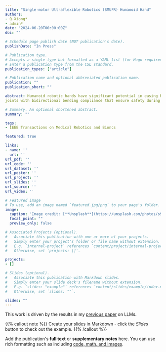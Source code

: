 ```yaml
---
title: "Single-motor Ultraflexible Robotics (SMUFR) Humanoid Hand"
authors:
- Q.Xiong*
- admin*
date: "2024-06-20T00:00:00Z"
doi: ""

# Schedule page publish date (NOT publication's date).
publishDate: "In Press"

# Publication type.
# Accepts a single type but formatted as a YAML list (for Hugo requirements).
# Enter a publication type from the CSL standard.
publication_types: ["article"]

# Publication name and optional abbreviated publication name.
publication: ""
publication_short: ""

abstract: Humanoid robotic hands have significant potential in easing human burden and augmenting human labour. This paper introduces the SMUFR hand, a compliant and dexterous robotic humanoid hand powered by tendon-driven mechanisms, and features flexible beam-based bending joints serving as rotary 
joints with bidirectional bending compliance that ensure safety during human-robot interaction. Despite its light weight of only 363 g without remote transmission and actuation components, the SMUFR hand can grasp and support loads of up to 4.2 kg in various orientations, manipulate objects of different sizes and shapes, and even operate underwater. Of particular note is the SMUFR hand's lightweight and compact one-to-more actuation system, comprising six rotary pneumatic clutches (RPC) for six active Degrees of Freedom (DoFs), all powered by a single motor. Each RPC, weighing 75 g, can exert up to 23 N force on the tendon. This innovative transmission system distributes the power of a single motor across five fingers and holds potential for configuring additional RPCs. We also integrated all the components on a compact wearable vest for potential mobile humanoid robotic applications. Additionally, a mathematical model was developed to predict tendon force and joint bending using the constant curvature deformation hypothesis.Experimental validation demonstrates the durability of both the RPC and the beam-based fingers of the SMUFR hand, which are capable of enduring up to 22,000 and 30,000 cycles, respectively.

# Summary. An optional shortened abstract.
summary: ""

tags:
- IEEE Transactions on Medical Robotics and Bioncs

featured: true

links:
- name: ''
  url: ''
url_pdf: ''
url_code: ''
url_dataset: ''
url_poster: ''
url_project: ''
url_slides: ''
url_source: ''
url_video: ''

# Featured image
# To use, add an image named `featured.jpg/png` to your page's folder. 
image:
  caption: 'Image credit: [**Unsplash**](https://unsplash.com/photos/s9CC2SKySJM)'
  focal_point: ""
  preview_only: false

# Associated Projects (optional).
#   Associate this publication with one or more of your projects.
#   Simply enter your project's folder or file name without extension.
#   E.g. `internal-project` references `content/project/internal-project/index.md`.
#   Otherwise, set `projects: []`.

projects:
- []

# Slides (optional).
#   Associate this publication with Markdown slides.
#   Simply enter your slide deck's filename without extension.
#   E.g. `slides: "example"` references `content/slides/example/index.md`.
#   Otherwise, set `slides: ""`.

slides: ""
---
```


This work is driven by the results in my [previous paper](/publication/conference-paper/) on LLMs.

{{% callout note %}}
Create your slides in Markdown - click the *Slides* button to check out the example.
{{% /callout %}}

Add the publication's **full text** or **supplementary notes** here. You can use rich formatting such as including [code, math, and images](https://docs.hugoblox.com/content/writing-markdown-latex/).
